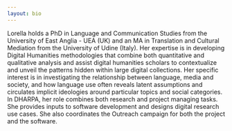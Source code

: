 ```yaml
---
layout: bio
---
```

Lorella holds a PhD in Language and Communication Studies from the University of East Anglia - UEA (UK) and an MA in Translation and Cultural Mediation from the University of Udine (Italy). Her expertise is in developing Digital Humanities methodologies that combine both quantitative and qualitative analysis and assist digital humanities scholars to contextualize and unveil the patterns hidden within large digital collections. Her specific interest is in investigating the relationship between language, media and society, and how language use often reveals latent assumptions and circulates implicit ideologies around particular topics and social categories. In DHARPA, her role combines both research and project managing tasks. She provides inputs to software development and designs digital research use cases. She also coordinates the Outreach campaign for both the project and the software. 